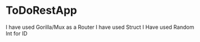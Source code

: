 # ToDoRestApp
 I have used Gorilla/Mux as a Router
 I have used Struct
 I Have used Random Int for ID
 
